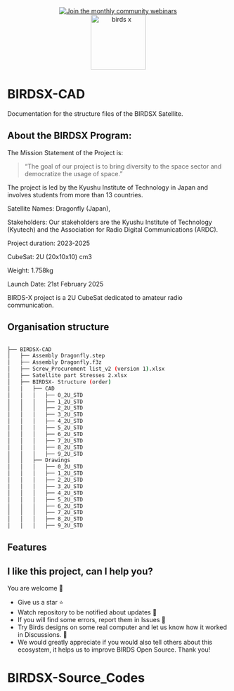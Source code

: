 
<div align="center">
  <a href="https://lean-sat.org/opensource/">
  <img alt="Join the monthly community webinars" src="https://img.shields.io/badge/join_our-monthly_webinars-orange" />
  </a>
</div> 

<div align="center">
  <img width="125" alt="birds x" src="https://github.com/user-attachments/assets/8aa7c5b7-313c-48e7-952b-81ce0ce1a703">
</div>

# BIRDSX-CAD
Documentation for the structure files of the BIRDSX Satellite.


## About the BIRDSX Program:

The Mission Statement of the Project is:

> “The goal of our project is to bring diversity to the space sector and democratize the usage of space.”

The project is led by the Kyushu Institute of Technology in Japan and involves students from more than 13 countries.

Satellite Names: Dragonfly (Japan), 

Stakeholders:  Our stakeholders are the Kyushu Institute of Technology (Kyutech) and the Association for Radio Digital Communications (ARDC).

Project duration: 2023-2025

CubeSat: 2U (20x10x10) cm3

Weight: 1.758kg

Launch Date: 21st February 2025

BIRDS-X project is a 2U CubeSat dedicated to amateur radio communication.

## Organisation structure

```bash

├── BIRDSX-CAD
│   ├── Assembly Dragonfly.step
│   ├── Assembly Dragonfly.f3z
│   ├── Screw_Procurement list_v2 (version 1).xlsx
│   ├── Satellite part Stresses 2.xlsx
│   ├── BIRDSX- Structure (order)
│   │   ├── CAD
│   │   │   ├── 0_2U_STD
│   │   │   ├── 1_2U_STD
│   │   │   ├── 2_2U_STD
│   │   │   ├── 3_2U_STD
│   │   │   ├── 4_2U_STD
│   │   │   ├── 5_2U_STD
│   │   │   ├── 6_2U_STD
│   │   │   ├── 7_2U_STD
│   │   │   ├── 8_2U_STD
│   │   │   ├── 9_2U_STD
│   │   ├── Drawings
│   │   │   ├── 0_2U_STD
│   │   │   ├── 1_2U_STD
│   │   │   ├── 2_2U_STD
│   │   │   ├── 3_2U_STD
│   │   │   ├── 4_2U_STD
│   │   │   ├── 5_2U_STD
│   │   │   ├── 6_2U_STD
│   │   │   ├── 7_2U_STD
│   │   │   ├── 8_2U_STD
│   │   │   ├── 9_2U_STD


```

## Features


## I like this project, can I help you?
You are welcome 🙂

* Give us a star ⭐
* Watch repository to be notified about updates 👀
* If you will find some errors, report them in Issues 🐞
* Try Birds designs on some real computer and let us know how it worked in Discussions. 💬
* We would greatly appreciate if you would also tell others about this ecosystem, it helps us to improve BIRDS Open Source. Thank you!
# BIRDSX-Source_Codes
